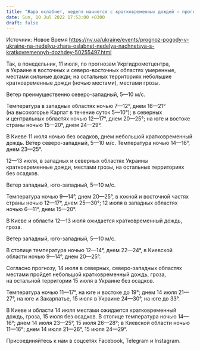 ```yaml
---
title: "Жара ослабнет, неделя начнется с кратковременных дождей — прогноз погоды в Украине"
date: Sun, 10 Jul 2022 17:53:00 +0300
draft: false
---
```

Источник: Новое Время https://nv.ua/ukraine/events/prognoz-pogody-v-ukraine-na-nedelyu-zhara-oslabnet-nedelya-nachnetsya-s-kratkovremennyh-dozhdey-50255497.html


Так, в понедельник, 11 июля, по прогнозам Укргидрометцентра, в Украине в восточных и северо-восточных областях умеренные, местами сильные дожди; на остальных территориях небольшие кратковременные дожди (ночью местами), местами грозы.

Ветер преимущественно северо-западный, 5—10 м/с.

Температура в западных областях ночью 7—12°, днем 16—21° (на высокогорье Карпат в течение суток 5—10°); в северных и центральных областях ночью 12—17°, днем 20—25°; на юге и востоке страны ночью 15—20°, днем 24—29°.

В Киеве 11 июля ночью без осадков, днем небольшой кратковременный дождь. Ветер северо-западный, 5—10 м/с. Температура ночью 14—16°, днем 23—25°.

12—13 июля, в западных и северных областях Украины кратковременные дожди, местами грозы, на остальных территориях без осадков.

Ветер западный, юго-западный, 5—10 м/с.

Температура ночью 9—14°, днем 20—25°, в южной и восточной частях страны ночью 12—17°, днем 25—30°; 12 июля в западных областях ночью 6—11°, днем 15—20°.

В Киеве и области 12—13 июля ожидается кратковременный дождь, гроза.

Ветер западный, юго-западный, 5—10 м/с.

В столице температура ночью 12—14°, днем 22—24°, в Киевской области ночью 9—14°, днем 20—25°.

Согласно прогнозу, 14 июля в северных, северо-западных областях местами пройдет небольшой кратковременный дождь, гроза, на остальной территории 15 июля в Украине без осадков.

Температура ночью 11—17°, на юге и востоке до 19°; днем 14 июля 21—27°, на юге и Закарпатье, 15 июля в Украине 24—30°, на юге до 33°.

В Киеве и области 14 июля местами ожидается кратковременный дождь, гроза, 15 июля без осадков. В столице температура ночью 14—16°; днем 14 июля 23—25°, 15 июля 26—28°; в Киевской области ночью 11—16°; днем 14 июля 21—26°, 15 июля 24—29°.

Присоединяйтесь к нам в соцсетях Facebook, Telegram и Instagram.
